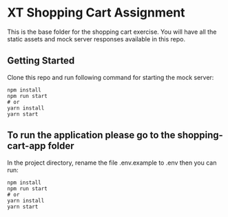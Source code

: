 # XT Shopping Cart Assignment

This is the base folder for the shopping cart exercise. You will have all the static assets and mock server responses available in this repo.

## Getting Started

Clone this repo and run following command for starting the mock server:

```
npm install
npm run start
# or
yarn install
yarn start
```
## To run the application please go to the shopping-cart-app folder
In the project directory, rename the file .env.example to .env then you can run:

```
npm install
npm run start
# or
yarn install
yarn start
```